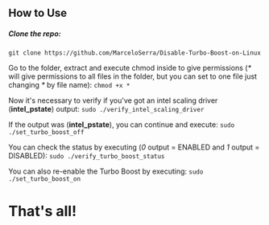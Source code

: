 ## How to Use

##### Clone the repo:
`git clone https://github.com/MarceloSerra/Disable-Turbo-Boost-on-Linux`

Go to the folder, extract and execute chmod inside to give permissions (_*_ will give permissions to all files in the folder, but you can set to one file just changing _*_ by file name):
`chmod +x *`

Now it's necessary to verify if you've got an intel scaling driver (**intel_pstate**) output:
`sudo ./verify_intel_scaling_driver`

 If the output was (**intel_pstate**), you can continue and execute:
`sudo ./set_turbo_boost_off`

You can check the status by executing (_0_ output = ENABLED and _1_ output = DISABLED):
`sudo ./verify_turbo_boost_status`

You can also re-enable the Turbo Boost by executing:
`sudo ./set_turbo_boost_on`

# That's all!